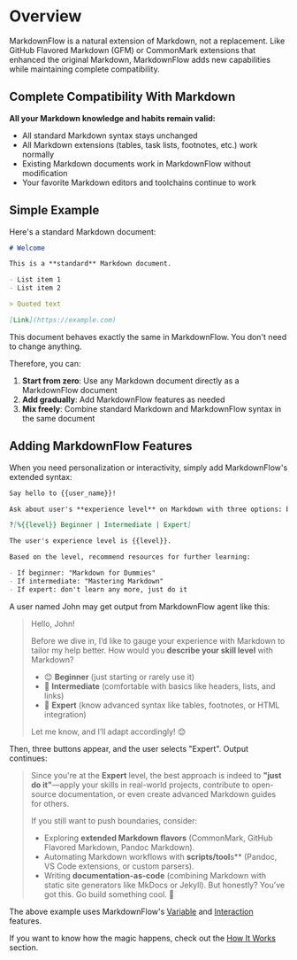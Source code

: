 # Overview

MarkdownFlow is a natural extension of Markdown, not a replacement. Like GitHub Flavored Markdown (GFM) or CommonMark extensions that enhanced the original Markdown, MarkdownFlow adds new capabilities while maintaining complete compatibility.

## Complete Compatibility With Markdown

**All your Markdown knowledge and habits remain valid:**

- All standard Markdown syntax stays unchanged
- All Markdown extensions (tables, task lists, footnotes, etc.) work normally
- Existing Markdown documents work in MarkdownFlow without modification
- Your favorite Markdown editors and toolchains continue to work

## Simple Example

Here's a standard Markdown document:

```markdown
# Welcome

This is a **standard** Markdown document.

- List item 1
- List item 2

> Quoted text

[Link](https://example.com)
```

This document behaves exactly the same in MarkdownFlow. You don't need to change anything.

Therefore, you can:

1. **Start from zero**: Use any Markdown document directly as a MarkdownFlow document
2. **Add gradually**: Add MarkdownFlow features as needed
3. **Mix freely**: Combine standard Markdown and MarkdownFlow syntax in the same document

## Adding MarkdownFlow Features

When you need personalization or interactivity, simply add MarkdownFlow's extended syntax:

```markdown
Say hello to {{user_name}}!

Ask about user's **experience level** on Markdown with three options: beginner, intermediate, and expert.

?[%{{level}} Beginner | Intermediate | Expert]

The user's experience level is {{level}}.

Based on the level, recommend resources for further learning:

- If beginner: "Markdown for Dummies"
- If intermediate: "Mastering Markdown"
- If expert: don't learn any more, just do it
```

A user named John may get output from MarkdownFlow agent like this:

> Hello, John!
>
> Before we dive in, I’d like to gauge your experience with Markdown to tailor my help better. How would you **describe your skill level** with Markdown?
>
> - 😊 **Beginner** (just starting or rarely use it)
> - 🚀 **Intermediate** (comfortable with basics like headers, lists, and links)
> - 🧙 **Expert** (know advanced syntax like tables, footnotes, or HTML integration)
>
> Let me know, and I’ll adapt accordingly! 😊

Then, three buttons appear, and the user selects "Expert". Output continues:

> Since you're at the **Expert** level, the best approach is indeed to **"just do it"**—apply your skills in real-world projects, contribute to open-source documentation, or even create advanced Markdown guides for others.
>
> If you still want to push boundaries, consider:
>
> - Exploring **extended Markdown flavors** (CommonMark, GitHub Flavored Markdown, Pandoc Markdown).
> - Automating Markdown workflows with **scripts/tool**s\*\* (Pandoc, VS Code extensions, or custom parsers).
> - Writing **documentation-as-code** (combining Markdown with static site generators like MkDocs or Jekyll).
>   But honestly? You’ve got this. Go build something cool. 🚀

The above example uses MarkdownFlow's [Variable](variables.md) and [Interaction](interaction.md) features.

If you want to know how the magic happens, check out the [How It Works](how-it-works.md) section.
